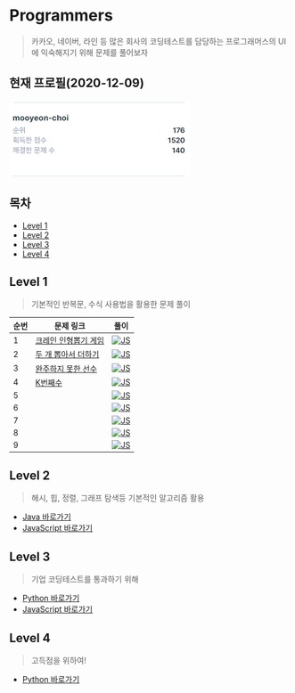 # Programmers

> 카카오, 네이버, 라인 등 많은 회사의 코딩테스트를 담당하는 프로그래머스의 UI에 익숙해지기 위해 문제를 풀어보자

## 현재 프로필(2020-12-09)

![profile](./images/profile.PNG)

## 목차

* [Level 1](#level-1)
* [Level 2](#level-2)
* [Level 3](#level-3)
* [Level 4](#level-4)

## Level 1

> 기본적인 반복문, 수식 사용법을 활용한 문제 풀이

| 순번 | 문제 링크                                                    | 풀이                                                         |
| ---- | ------------------------------------------------------------ | ------------------------------------------------------------ |
| 1    | [크레인 인형뽑기 게임](https://programmers.co.kr/learn/courses/30/lessons/64061) | [![JS](https://icongr.am/devicon/javascript-original.svg?size=24&color=currentColor)](https://github.com/mooyeon-choi/TIL/tree/master/problemSolving/programmers/level_1_js#%ED%81%AC%EB%A0%88%EC%9D%B8-%EC%9D%B8%ED%98%95%EB%BD%91%EA%B8%B0-%EA%B2%8C%EC%9E%84) |
| 2    | [두 개 뽑아서 더하기](https://programmers.co.kr/learn/courses/30/lessons/68644) | [![JS](https://icongr.am/devicon/javascript-original.svg?size=24&color=currentColor)](https://github.com/mooyeon-choi/TIL/tree/master/problemSolving/programmers/level_1_js#%EB%91%90-%EA%B0%9C-%EB%BD%91%EC%95%84%EC%84%9C-%EB%8D%94%ED%95%98%EA%B8%B0) |
| 3    | [완주하지 못한 선수](https://programmers.co.kr/learn/courses/30/lessons/42576) | [![JS](https://icongr.am/devicon/javascript-original.svg?size=24&color=currentColor)](https://github.com/mooyeon-choi/TIL/tree/master/problemSolving/programmers/level_1_js#%EC%99%84%EC%A3%BC%ED%95%98%EC%A7%80-%EB%AA%BB%ED%95%9C-%EC%84%A0%EC%88%98) |
| 4    | [K번째수](https://programmers.co.kr/learn/courses/30/lessons/42748) | [![JS](https://icongr.am/devicon/javascript-original.svg?size=24&color=currentColor)](https://github.com/mooyeon-choi/TIL/tree/master/problemSolving/programmers/level_1_js#k%EB%B2%88%EC%A7%B8%EC%88%98) |
| 5    |                                                              | [![JS](https://icongr.am/devicon/javascript-original.svg?size=24&color=currentColor)](https://github.com/mooyeon-choi/TIL/tree/master/problemSolving/programmers/level_1_js#%EB%91%90-%EA%B0%9C-%EB%BD%91%EC%95%84%EC%84%9C-%EB%8D%94%ED%95%98%EA%B8%B0) |
| 6    |                                                              | [![JS](https://icongr.am/devicon/javascript-original.svg?size=24&color=currentColor)](https://github.com/mooyeon-choi/TIL/tree/master/problemSolving/programmers/level_1_js#%EB%91%90-%EA%B0%9C-%EB%BD%91%EC%95%84%EC%84%9C-%EB%8D%94%ED%95%98%EA%B8%B0) |
| 7    |                                                              | [![JS](https://icongr.am/devicon/javascript-original.svg?size=24&color=currentColor)](https://github.com/mooyeon-choi/TIL/tree/master/problemSolving/programmers/level_1_js#%EB%91%90-%EA%B0%9C-%EB%BD%91%EC%95%84%EC%84%9C-%EB%8D%94%ED%95%98%EA%B8%B0) |
| 8    |                                                              | [![JS](https://icongr.am/devicon/javascript-original.svg?size=24&color=currentColor)](https://github.com/mooyeon-choi/TIL/tree/master/problemSolving/programmers/level_1_js#%EB%91%90-%EA%B0%9C-%EB%BD%91%EC%95%84%EC%84%9C-%EB%8D%94%ED%95%98%EA%B8%B0) |
| 9    |                                                              | [![JS](https://icongr.am/devicon/javascript-original.svg?size=24&color=currentColor)](https://github.com/mooyeon-choi/TIL/tree/master/problemSolving/programmers/level_1_js#%EB%91%90-%EA%B0%9C-%EB%BD%91%EC%95%84%EC%84%9C-%EB%8D%94%ED%95%98%EA%B8%B0) |



## Level 2

> 해시, 힙, 정렬, 그래프 탐색등 기본적인 알고리즘 활용

* [Java 바로가기](./level_2_java)
* [JavaScript 바로가기](./level_2_js)

## Level 3

> 기업 코딩테스트를 통과하기 위해

* [Python 바로가기](./level_3_python)
* [JavaScript 바로가기](./level_3_js)

## Level 4

> 고득점을 위하여!

* [Python 바로가기](./level_4_python)